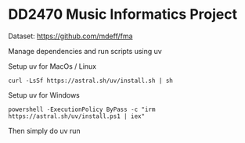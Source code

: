 # DD2470 Music Informatics Project
Dataset: https://github.com/mdeff/fma

Manage dependencies and run scripts using uv

Setup uv for MacOs / Linux
```
curl -LsSf https://astral.sh/uv/install.sh | sh
```

Setup uv for Windows
```
powershell -ExecutionPolicy ByPass -c "irm https://astral.sh/uv/install.ps1 | iex"
```

Then simply do uv run <script> to run a script, and uv add <package> to install a package.
uv automatically manages your .venv for you.


